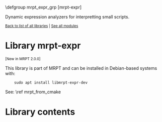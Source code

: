 \defgroup mrpt_expr_grp [mrpt-expr]

Dynamic expression analyzers for interpretting small scripts.

<small> <a href="index.html#libs">Back to list of all libraries</a> | <a
href="modules.html" >See all modules</a> </small> <br>

# Library mrpt-expr
<small> [New in MRPT 2.0.0] </small>

This library is part of MRPT and can be installed in Debian-based systems with:

		sudo apt install libmrpt-expr-dev

See: \ref mrpt_from_cmake

# Library contents
